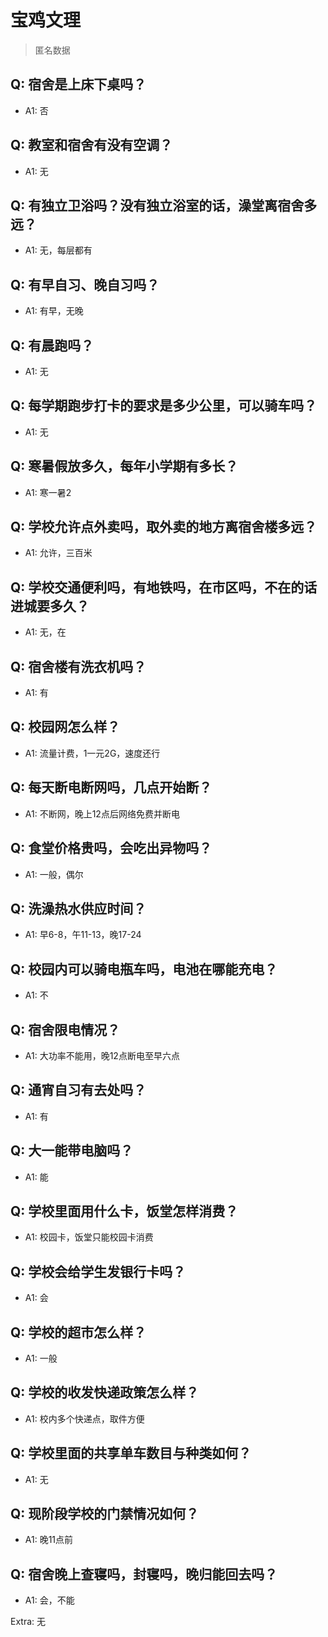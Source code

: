 # 宝鸡文理

> 匿名数据

## Q: 宿舍是上床下桌吗？

- A1: 否

## Q: 教室和宿舍有没有空调？

- A1: 无

## Q: 有独立卫浴吗？没有独立浴室的话，澡堂离宿舍多远？

- A1: 无，每层都有

## Q: 有早自习、晚自习吗？

- A1: 有早，无晚

## Q: 有晨跑吗？

- A1: 无

## Q: 每学期跑步打卡的要求是多少公里，可以骑车吗？

- A1: 无

## Q: 寒暑假放多久，每年小学期有多长？

- A1: 寒一暑2

## Q: 学校允许点外卖吗，取外卖的地方离宿舍楼多远？

- A1: 允许，三百米

## Q: 学校交通便利吗，有地铁吗，在市区吗，不在的话进城要多久？

- A1: 无，在

## Q: 宿舍楼有洗衣机吗？

- A1: 有

## Q: 校园网怎么样？

- A1: 流量计费，1一元2G，速度还行

## Q: 每天断电断网吗，几点开始断？

- A1: 不断网，晚上12点后网络免费并断电

## Q: 食堂价格贵吗，会吃出异物吗？

- A1: 一般，偶尔

## Q: 洗澡热水供应时间？

- A1: 早6-8，午11-13，晚17-24

## Q: 校园内可以骑电瓶车吗，电池在哪能充电？

- A1: 不

## Q: 宿舍限电情况？

- A1: 大功率不能用，晚12点断电至早六点

## Q: 通宵自习有去处吗？

- A1: 有

## Q: 大一能带电脑吗？

- A1: 能

## Q: 学校里面用什么卡，饭堂怎样消费？

- A1: 校园卡，饭堂只能校园卡消费

## Q: 学校会给学生发银行卡吗？

- A1: 会

## Q: 学校的超市怎么样？

- A1: 一般

## Q: 学校的收发快递政策怎么样？

- A1: 校内多个快递点，取件方便

## Q: 学校里面的共享单车数目与种类如何？

- A1: 无

## Q: 现阶段学校的门禁情况如何？

- A1: 晚11点前

## Q: 宿舍晚上查寝吗，封寝吗，晚归能回去吗？

- A1: 会，不能

Extra: 无
